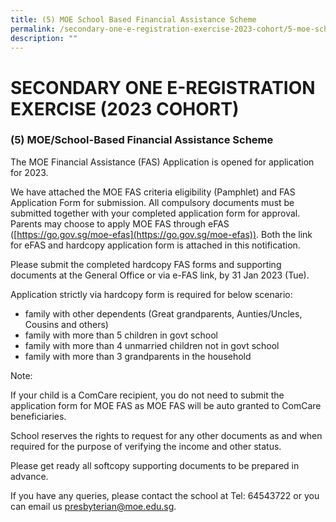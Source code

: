 ```yaml
---
title: (5) MOE School Based Financial Assistance Scheme
permalink: /secondary-one-e-registration-exercise-2023-cohort/5-moe-school-based-financial-assistance-scheme/
description: ""
---
```

# **SECONDARY ONE E-REGISTRATION EXERCISE (2023 COHORT)**

### (5) MOE/School-Based Financial Assistance Scheme

The MOE Financial Assistance (FAS) Application is opened for application for 2023.  

We have attached the MOE FAS criteria eligibility (Pamphlet) and FAS Application Form for submission. All compulsory documents must be submitted together with your completed application form for approval.  
Parents may choose to apply MOE FAS through eFAS ([https://go.gov.sg/moe-efas](https://go.gov.sg/moe-efas)). Both the link for eFAS and hardcopy application form is attached in this notification.

Please submit the completed hardcopy FAS forms and supporting documents at the General Office or via e-FAS link, by 31 Jan 2023 (Tue).

Application strictly via hardcopy form is required for below scenario:

* family with other dependents (Great grandparents, Aunties/Uncles, Cousins and others)
* family with more than 5 children in govt school
* family with more than 4 unmarried children not in govt school
* family with more than 3 grandparents in the household


Note:

If your child is a ComCare recipient, you do not need to submit the application form for MOE FAS as MOE FAS will be auto granted to ComCare beneficiaries.

School reserves the rights to request for any other documents as and when required for the purpose of verifying the income and other status.

Please get ready all softcopy supporting documents to be prepared in advance.

If you have any queries, please contact the school at Tel: 64543722 or you can email us [presbyterian@moe.edu.sg](mailto:presbyterian@moe.edu.sg).